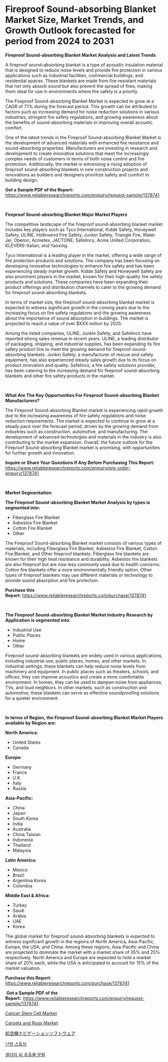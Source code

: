 <p><h1>Fireproof Sound-absorbing Blanket Market Size, Market Trends, and Growth Outlook forecasted for period from 2024 to 2031</h1></p><p><strong>Fireproof Sound-absorbing Blanket Market Analysis and Latest Trends</strong></p>
<p><p>A fireproof sound-absorbing blanket is a type of acoustic insulation material that is designed to reduce noise levels and provide fire protection in various applications such as industrial facilities, commercial buildings, and residential spaces. These blankets are made from fire-resistant materials that not only absorb sound but also prevent the spread of fires, making them ideal for use in environments where fire safety is a priority.</p><p>The Fireproof Sound-absorbing Blanket Market is expected to grow at a CAGR of 7.1% during the forecast period. This growth can be attributed to factors such as increasing demand for noise reduction solutions in various industries, stringent fire safety regulations, and growing awareness about the benefits of sound-absorbing materials in improving overall acoustic comfort.</p><p>One of the latest trends in the Fireproof Sound-absorbing Blanket Market is the development of advanced materials with enhanced fire resistance and sound-absorbing properties. Manufacturers are investing in research and development to create innovative solutions that meet the increasingly complex needs of customers in terms of both noise control and fire protection. Additionally, the market is witnessing a rising adoption of fireproof sound-absorbing blankets in new construction projects and renovations as builders and designers prioritize safety and comfort in building design.</p></p>
<p><strong>Get a Sample PDF of the Report:&nbsp;</strong> <a href="https://www.reliableresearchreports.com/enquiry/request-sample/1378741">https://www.reliableresearchreports.com/enquiry/request-sample/1378741</a></p>
<p>&nbsp;</p>
<p><strong>Fireproof Sound-absorbing Blanket Major Market Players</strong></p>
<p><p>The competitive landscape of the fireproof sound-absorbing blanket market includes key players such as Tyco International, Kidde Safety, Honeywell Safety, ULINE, Hollinsend Fire Safety, Junkin Safety, Triangle Fire, Water Jel, Oberon, Acmetex, JACTONE, Safelincs, Acme United Corporation, KLEVERS-Italian, and Yaoxing. </p><p>Tyco International is a leading player in the market, offering a wide range of fire protection products and solutions. The company has been focusing on developing innovative technologies to enhance fire safety and has been experiencing steady market growth. Kidde Safety and Honeywell Safety are also prominent players in the market, known for their high-quality fire safety products and solutions. These companies have been expanding their product offerings and distribution channels to cater to the growing demand for fireproof sound-absorbing blankets.</p><p>In terms of market size, the fireproof sound-absorbing blanket market is expected to witness significant growth in the coming years due to the increasing focus on fire safety regulations and the growing awareness about the importance of sound absorption in buildings. The market is projected to reach a value of over $XXX million by 2025.</p><p>Among the listed companies, ULINE, Junkin Safety, and Safelincs have reported strong sales revenue in recent years. ULINE, a leading distributor of packaging, shipping, and industrial supplies, has been expanding its fire safety product line to meet the growing demand for fireproof sound-absorbing blankets. Junkin Safety, a manufacturer of rescue and safety equipment, has also experienced steady sales growth due to its focus on product innovation and quality. Safelincs, a fire safety solutions provider, has been catering to the increasing demand for fireproof sound-absorbing blankets and other fire safety products in the market.</p></p>
<p>&nbsp;</p>
<p><strong>What Are The Key Opportunities For Fireproof Sound-absorbing Blanket Manufacturers?</strong></p>
<p><p>The Fireproof Sound-absorbing Blanket market is experiencing rapid growth due to the increasing awareness of fire safety regulations and noise reduction requirements. The market is expected to continue to grow at a steady pace over the forecast period, driven by the growing demand from industries such as construction, automotive, and manufacturing. The development of advanced technologies and materials in the industry is also contributing to the market expansion. Overall, the future outlook for the Fireproof Sound-absorbing Blanket market is promising, with opportunities for further growth and innovation.</p></p>
<p><strong>Inquire or Share Your Questions If Any Before Purchasing This Report:</strong> <a href="https://www.reliableresearchreports.com/enquiry/pre-order-enquiry/1378741">https://www.reliableresearchreports.com/enquiry/pre-order-enquiry/1378741</a></p>
<p>&nbsp;</p>
<p><strong>Market Segmentation</strong></p>
<p><strong>The Fireproof Sound-absorbing Blanket Market Analysis by types is segmented into:</strong></p>
<p><ul><li>Fiberglass Fire Blanket</li><li>Asbestos Fire Blanket</li><li>Cotton Fire Blanket</li><li>Other</li></ul></p>
<p><p>The Fireproof Sound-absorbing Blanket market consists of various types of materials, including Fiberglass Fire Blanket, Asbestos Fire Blanket, Cotton Fire Blanket, and Other fireproof blankets. Fiberglass fire blankets are known for their high heat resistance and durability. Asbestos fire blankets are also fireproof but are now less commonly used due to health concerns. Cotton fire blankets offer a more environmentally friendly option. Other types of fireproof blankets may use different materials or technology to provide sound absorption and fire protection.</p></p>
<p><strong>Purchase this Report:&nbsp;</strong><a href="https://www.reliableresearchreports.com/purchase/1378741">https://www.reliableresearchreports.com/purchase/1378741</a></p>
<p>&nbsp;</p>
<p><strong>The Fireproof Sound-absorbing Blanket Market Industry Research by Application is segmented into:</strong></p>
<p><ul><li>Industrial Use</li><li>Public Places</li><li>Home</li><li>Other</li></ul></p>
<p><p>Fireproof sound-absorbing blankets are widely used in various applications, including industrial use, public places, homes, and other markets. In industrial settings, these blankets can help reduce noise levels from machinery and equipment. In public places such as theaters, schools, and offices, they can improve acoustics and create a more comfortable environment. In homes, they can be used to dampen noise from appliances, TVs, and loud neighbors. In other markets, such as construction and automotive, these blankets can serve as effective soundproofing solutions for a quieter environment.</p></p>
<p>&nbsp;</p>
<p><strong>In terms of Region, the Fireproof Sound-absorbing Blanket Market Players available by Region are:</strong></p>
<p>
    <p> <strong> North America: </strong>
        <ul>
            <li>United States</li>
            <li>Canada</li>
        </ul>
        </p> 
    <p> <strong> Europe: </strong>
        <ul>
            <li>Germany</li>
            <li>France</li>
            <li>U.K.</li>
            <li>Italy</li>
            <li>Russia</li>
        </ul>
        </p> 
    <p> <strong> Asia-Pacific: </strong>
        <ul>
            <li>China</li>
            <li>Japan</li>
            <li>South Korea</li>
            <li>India</li>
            <li>Australia</li>
            <li>China Taiwan</li>
            <li>Indonesia</li>
            <li>Thailand</li>
            <li>Malaysia</li>
        </ul>
        </p> 
    <p> <strong> Latin America: </strong>
        <ul>
            <li>Mexico</li>
            <li>Brazil</li>
            <li>Argentina Korea</li>
            <li>Colombia</li>
        </ul>
        </p> 
    <p> <strong> Middle East & Africa: </strong>
        <ul>
            <li>Turkey</li>
            <li>Saudi</li>
            <li>Arabia</li>
            <li>UAE</li>
            <li>Korea</li>
        </ul>
    </p>
    </p>
<p><p>The global market for fireproof sound-absorbing blankets is expected to witness significant growth in the regions of North America, Asia-Pacific, Europe, the USA, and China. Among these regions, Asia-Pacific and China are projected to dominate the market with a market share of 35% and 25% respectively. North America and Europe are expected to hold a market share of 20% each, while the USA is anticipated to account for 15% of the market valuation.</p></p>
<p><strong>Purchase this Report: </strong><a href="https://www.reliableresearchreports.com/purchase/1378741">https://www.reliableresearchreports.com/purchase/1378741</a></p>
<p>&nbsp;<strong>Get a Sample PDF of the Report:&nbsp;&nbsp;</strong><a href="https://www.reliableresearchreports.com/enquiry/request-sample/1378741">https://www.reliableresearchreports.com/enquiry/request-sample/1378741</a></p>
<p><strong></strong></p>
<p><p><a href="https://issuu.com/reportprime-2/docs/cancer-stem-cell-market-size-2030.pptx">Cancer Stem Cell Market</a></p><p><a href="https://issuu.com/reportprime-2/docs/carpets-and-rugs-market-size-2030.pptx">Carpets and Rugs Market</a></p><p><a href="https://github.com/efcvopdgkdx128/Market-Research-Report-List-1/blob/main/8191480194724.md">航空機ナビゲーションソフトウェア</a></p><p><a href="https://github.com/bunxhcci35271755/Market-Research-Report-List-1/blob/main/2802639194446.md">난방 스토브</a></p><p><a href="https://medium.com/@percymckty3ytenzie89676/%EC%85%80%EB%9F%AC%EB%A6%AC-%EC%94%A8%EC%95%97-%EC%B6%94%EC%B6%9C%EB%AC%BC-%EA%B0%80%EB%A3%A8-%EC%8B%9C%EC%9E%A5-%EC%A7%80%ED%91%9C-%ED%95%B4%EB%8F%85-%EC%8B%9C%EC%9E%A5-%EC%A0%90%EC%9C%A0%EC%9C%A8-%ED%8A%B8%EB%A0%8C%EB%93%9C-%EB%B0%8F-%EC%84%B1%EC%9E%A5-%EC%96%91%EC%83%81-cf0a274ee5c9">셀러리 씨 추출물 분말</a></p></p>